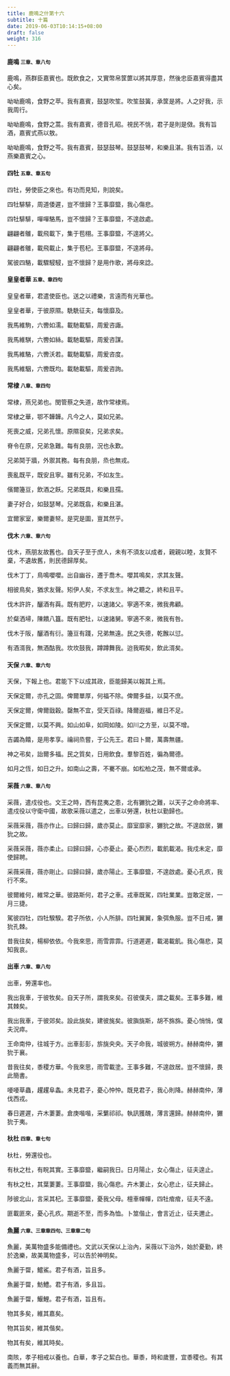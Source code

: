 ```yaml
---
title: 鹿鳴之什第十六
subtitle: 十篇
date: 2019-06-03T10:14:15+08:00
draft: false
weight: 316
---
```



<h4 id="16.1">鹿鳴 <small>三章、章八句</small></h4>

<div class="alert alert-dark" role="alert">
  鹿鳴，燕群臣嘉賓也。既飲食之，又實幣帛筐篚以將其厚意，然後忠臣嘉賓得盡其心矣。
</div>

<p id="16.1.1">呦呦鹿鳴，食野之苹。我有嘉賓，鼓瑟吹笙。吹笙鼓簧，承筐是將。人之好我，示我周行。</p>
<p id="16.1.2">呦呦鹿鳴，食野之蒿。我有嘉賓，德音孔昭。視民不恌，君子是則是傚。我有旨酒，嘉賓式燕以敖。</p>
<p id="16.1.3">呦呦鹿鳴，食野之芩。我有嘉賓，鼓瑟鼓琴。鼓瑟鼓琴，和樂且湛。我有旨酒，以燕樂嘉賓之心。</p>

<h4 id="16.2">四牡 <small>五章、章五句</small></h4>

<div class="alert alert-dark" role="alert">
  四牡，勞使臣之來也。有功而見知，則說矣。
</div>

<p id="16.2.1">四牡騑騑，周道倭遲，豈不懷歸？王事靡盬，我心傷悲。</p>
<p id="16.2.2">四牡騑騑，嘽嘽駱馬，豈不懷歸？王事靡盬，不遑啟處。</p>
<p id="16.2.3">翩翩者鵻，載飛載下，集于苞栩。王事靡盬，不遑將父。</p>
<p id="16.2.4">翩翩者鵻，載飛載止，集于苞杞。王事靡盬，不遑將母。</p>
<p id="16.2.5">駕彼四駱，載驟駸駸，豈不懷歸？是用作歌，將母來諗。</p>

<h4 id="16.3">皇皇者華 <small>五章、章四句</small></h4>

<div class="alert alert-dark" role="alert">
  皇皇者華，君遣使臣也。送之以禮樂，言遠而有光華也。
</div>

<p id="16.3.1">皇皇者華，于彼原隰。駪駪征夫，每懷靡及。</p>
<p id="16.3.2">我馬維駒，六轡如濡。載馳載驅，周爰咨諏。</p>
<p id="16.3.3">我馬維騏，六轡如絲。載馳載驅，周爰咨謀。</p>
<p id="16.3.4">我馬維駱，六轡沃若。載馳載驅，周爰咨度。</p>
<p id="16.3.5">我馬維駰，六轡既均。載馳載驅，周爰咨詢。</p>

<h4 id="16.4">常棣 <small>八章、章四句</small></h4>

<div class="alert alert-dark" role="alert">
  常棣，燕兄弟也。閔管蔡之失道，故作常棣焉。
</div>

<p id="16.4.1">常棣之華，鄂不韡韡。凡今之人，莫如兄弟。</p>
<p id="16.4.2">死喪之威，兄弟孔懷。原隰裒矣，兄弟求矣。</p>
<p id="16.4.3">脊令在原，兄弟急難。每有良朋，況也永歎。</p>
<p id="16.4.4">兄弟鬩于牆，外禦其務。每有良朋，烝也無戎。</p>
<p id="16.4.5">喪亂既平，既安且寧。雖有兄弟，不如友生。</p>
<p id="16.4.6">儐爾籩豆，飲酒之飫。兄弟既具，和樂且孺。</p>
<p id="16.4.7">妻子好合，如鼓瑟琴。兄弟既翕，和樂且湛。</p>
<p id="16.4.8">宜爾家室，樂爾妻帑。是究是圖，亶其然乎。</p>

<h4 id="16.5">伐木 <small>六章、章六句</small></h4>

<div class="alert alert-dark" role="alert">
  伐木，燕朋友故舊也。自天子至于庶人，未有不須友以成者，親親以睦，友賢不棄，不遺故舊，則民德歸厚矣。
</div>

<p id="16.5.1">伐木丁丁，鳥鳴嚶嚶。出自幽谷，遷于喬木。嚶其鳴矣，求其友聲。</p>
<p id="16.5.2">相彼鳥矣，猶求友聲。矧伊人矣，不求友生。神之聽之，終和且平。</p>
<p id="16.5.3">伐木許許，釃酒有藇。既有肥羜，以速諸父。寧適不來，微我弗顧。</p>
<p id="16.5.4">於粲洒埽，陳饋八簋。既有肥牡，以速諸舅。寧適不來，微我有咎。</p>
<p id="16.5.5">伐木于阪，釃酒有衍。籩豆有踐，兄弟無遠。民之失德，乾餱以愆。</p>
<p id="16.5.6">有酒湑我，無酒酤我。坎坎鼓我，蹲蹲舞我。迨我暇矣，飲此湑矣。</p>

<h4 id="16.6">天保 <small>六章、章六句</small></h4>

<div class="alert alert-dark" role="alert">
  天保，下報上也。君能下下以成其政，臣能歸美以報其上焉。
</div>

<p id="16.6.1">天保定爾，亦孔之固。俾爾單厚，何福不除。俾爾多益，以莫不庶。</p>
<p id="16.6.2">天保定爾，俾爾戩穀。罄無不宜，受天百祿。降爾遐福，維日不足。</p>
<p id="16.6.3">天保定爾，以莫不興。如山如阜，如岡如陵。如川之方至，以莫不增。</p>
<p id="16.6.4">吉蠲為饎，是用孝享。禴祠烝嘗，于公先王。君曰卜爾，萬壽無疆。</p>
<p id="16.6.5">神之弔矣，詒爾多福。民之質矣，日用飲食。羣黎百姓，徧為爾德。</p>
<p id="16.6.6">如月之恆，如日之升。如南山之壽，不騫不崩。如松柏之茂，無不爾或承。</p>

<h4 id="16.7">采薇 <small>六章、章八句</small></h4>

<div class="alert alert-dark" role="alert">
  采薇，遣戍役也。文王之時，西有昆夷之患，北有玁狁之難，以天子之命命將率、遣戍役以守衛中國，故歌采薇以遣之，出車以勞還，杕杜以勤歸也。
</div>

<p id="16.7.1">采薇采薇，薇亦作止。曰歸曰歸，歲亦莫止。靡室靡家，玁狁之故。不遑啟居，玁狁之故。</p>
<p id="16.7.2">采薇采薇，薇亦柔止。曰歸曰歸，心亦憂止。憂心烈烈，載飢載渴。我戍未定，靡使歸聘。</p>
<p id="16.7.3">采薇采薇，薇亦剛止。曰歸曰歸，歲亦陽止。王事靡盬，不遑啟處。憂心孔疚，我行不來。</p>
<p id="16.7.4">彼爾維何，維常之華。彼路斯何，君子之車。戎車既駕，四牡業業。豈敢定居，一月三捷。</p>
<p id="16.7.5">駕彼四牡，四牡騤騤。君子所依，小人所腓。四牡翼翼，象弭魚服。豈不日戒，玁狁孔棘。</p>
<p id="16.7.6">昔我往矣，楊柳依依。今我來思，雨雪霏霏。行道遲遲，載渴載飢。我心傷悲，莫知我哀。</p>

<h4 id="16.8">出車 <small>六章、章八句</small></h4>

<div class="alert alert-dark" role="alert">
  出車，勞還率也。
</div>

<p id="16.8.1">我出我車，于彼牧矣。自天子所，謂我來矣。召彼僕夫，謂之載矣。王事多難，維其棘矣。</p>
<p id="16.8.2">我出我車，于彼郊矣。設此旐矣，建彼旄矣。彼旟旐斯，胡不旆旆。憂心悄悄，僕夫況瘁。</p>
<p id="16.8.3">王命南仲，往城于方。出車彭彭，旂旐央央。天子命我，城彼朔方。赫赫南仲，玁狁于襄。</p>
<p id="16.8.4">昔我往矣，黍稷方華。今我來思，雨雪載塗。王事多難，不遑啟居。豈不懷歸，畏此簡書。</p>
<p id="16.8.5">喓喓草蟲，趯趯阜螽。未見君子，憂心忡忡。既見君子，我心則降。赫赫南仲，薄伐西戎。</p>
<p id="16.8.6">春日遲遲，卉木萋萋。倉庚喈喈，采蘩祁祁。執訊獲醜，薄言還歸。赫赫南仲，玁狁于夷。</p>

<h4 id="16.9">杕杜 <small>四章、章七句</small></h4>

<div class="alert alert-dark" role="alert">
  杕杜，勞還役也。
</div>

<p id="16.9.1">有杕之杜，有睆其實。王事靡盬，繼嗣我日。日月陽止，女心傷止，征夫遑止。</p>
<p id="16.9.2">有杕之杜，其葉萋萋。王事靡盬，我心傷悲。卉木萋止，女心悲止，征夫歸止。</p>
<p id="16.9.3">陟彼北山，言采其杞。王事靡盬，憂我父母。檀車幝幝，四牡痯痯，征夫不遠。</p>
<p id="16.9.4">匪載匪來，憂心孔疚。期逝不至，而多為恤。卜筮偕止，會言近止，征夫邇止。</p>

<h4 id="16.10">魚麗 <small>六章、三章章四句、三章章二句</small></h4>

<div class="alert alert-dark" role="alert">
  魚麗，美萬物盛多能備禮也。文武以天保以上治內，采薇以下治外，始於憂勤，終於逸樂，故美萬物盛多，可以告於神明矣。
</div>

<p id="16.10.1">魚麗于罶，鱨鯊。君子有酒，旨且多。</p>
<p id="16.10.2">魚麗于罶，魴鱧。君子有酒，多且旨。</p>
<p id="16.10.3">魚麗于罶，鰋鯉。君子有酒，旨且有。</p>
<p id="16.10.4">物其多矣，維其嘉矣。</p>
<p id="16.10.5">物其旨矣，維其偕矣。</p>
<p id="16.10.6">物其有矣，維其時矣。</p>

<div class="alert alert-dark" role="alert">
  南陔，孝子相戒以養也。白華，孝子之絜白也。華黍，時和歲豐，宜黍稷也。有其義而無其辭。
</div>

